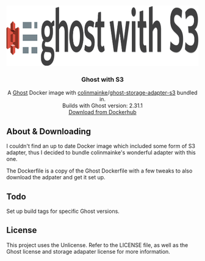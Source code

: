 <br />
<p align="center">
  <a href="https://github.com/awildegit/ghost-with-s3">
    <img src="images/logo.png" alt="Logo" width="1102" height="157">
  </a>

  <h3 align="center">Ghost with S3</h3>

  <p align="center">
    A <a href="">Ghost</a> Docker image with <a href="https://github.com/colinmeinke">colinmainke</a>/<a href="https://github.com/colinmeinke/ghost-storage-adapter-s3">ghost-storage-adapter-s3</a> bundled in.
    <br />
    Builds with Ghost version: 2.31.1
    <br />
    <a href="https://cloud.docker.com/u/awildedocker/repository/docker/awildedocker/ghost-with-s3">Download from Dockerhub</a>
  </p>
</p>

## About & Downloading
I couldn't find an up to date Docker image which included some form of S3 adapter, thus I decided to bundle colinmainke's wonderful adapter with this one. 

The Dockerfile is a copy of the Ghost Dockerfile with a few tweaks to also download the adpater and get it set up. 

## Todo
Set up build tags for specific Ghost versions. 

## License
This project uses the Unlicense. Refer to the LICENSE file, as well as the Ghost license and storage adapater license for more information.

